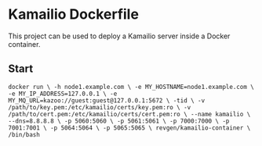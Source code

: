 Kamailio Dockerfile
===================

This project can be used to deploy a Kamailio server inside a Docker container.

## Start

` docker run \
  -h node1.example.com \
  -e MY_HOSTNAME=node1.example.com \
  -e MY_IP_ADDRESS=127.0.0.1 \
  -e MY_MQ_URL=kazoo://guest:guest@127.0.0.1:5672 \
  -tid \
  -v /path/to/key.pem:/etc/kamailio/certs/key.pem:ro \
  -v /path/to/cert.pem:/etc/kamailio/certs/cert.pem:ro \
  --name kamailio \
  --dns=8.8.8.8 \
  -p 5060:5060 \
  -p 5061:5061 \
  -p 7000:7000 \
  -p 7001:7001 \
  -p 5064:5064 \
  -p 5065:5065 \
  revgen/kamailio-container \
  /bin/bash
` 